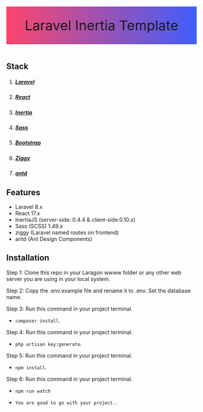 <div style="height: 100px;background: linear-gradient(90deg, #FC466B 0%, #3F5EFB 100%);">
<p style="font-size: 36px;line-height: 100px;text-align: center">Laravel Inertia Template</p>
</div>
<br/>

## Stack

1. ##### [Laravel](https://laravel.com/)
2. ##### [React](https://reactjs.org/)
3. ##### [Inertia](https://inertiajs.com/)
4. ##### [Sass](https://sass-lang.com/)
5. ##### [Bootstrap](https://getbootstrap.com/)
6. ##### [Ziggy](https://github.com/tighten/ziggy)
7. ##### [antd](https://github.com/ant-design/ant-design)

## Features

-   Laravel 8.x
-   React 17.x
-   InertiaJS (server-side: 0.4.4 & client-side:0.10.x)
-   Sass (SCSS) 1.49.x
-   ziggy (Laravel named routes on frontend)
-   antd (Ant Design Components)

## Installation

Step 1:
Clone this repo in your Laragon wwww folder or any other web server you are using in your local system.

Step 2:
Copy the .env.example file and rename it to .env. Set the database name.

Step 3:
Run this command in your project terminal.

-   `composer install`.

Step 4:
Run this command in your project terminal.

-   `php artisan key:generate`.

Step 5:
Run this command in your project terminal.

-   `npm install`.

Step 6:
Run this command in your project terminal.

-   `npm run watch`

-   `You are good to go with your project.`.
